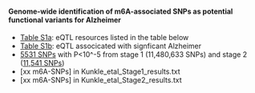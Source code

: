 #### Genome-wide identification of m6A-associated SNPs as potential functional variants for Alzheimer


* [Table S1a](SupplementaryTable.xlsx): eQTL resources listed in the table below
* [Table S1b](SupplementaryTable.xlsx): eQTL associcated with signficant Alzheimer
* [5531 SNPs](Kunkle_etal.txt) with P<10^-5 from stage 1 (11,480,633 SNPs) and stage 2 ([11,541 SNPs](Kunkle_etal_Stage2_results.txt))
* [xx m6A-SNPs] in Kunkle_etal_Stage1_results.txt
* [xx m6A-SNPs] in Kunkle_etal_Stage2_results.txt


